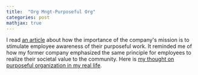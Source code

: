 ```yaml
---
title:  "Org Mngt-Purposeful Org"
categories: post
mathjax: true
---
```


I read [an article](https://github.com/SeokLeeUS/seokleeus.github.io/blob/master/assets/creating_a_purpose_driven_organization.pdf) about how the importance of the company's mission is to stimulate employee awareness of their purposeful work. It reminded me of how my former company emphasized the same principle for employees to realize their societal value to the community. Here is [my thought on purposeful organization in my real life](https://docs.google.com/document/d/13ZPkLk6IoJ2yhTRztteLJTZg_Q5dzEYhiqHNlAzGiRM/edit). 
